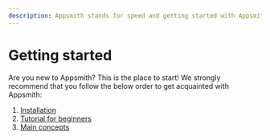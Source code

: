 ```yaml
---
description: Appsmith stands for speed and getting started with Appsmith is just as fast.
---
```


# Getting started

Are you new to Appsmith? This is the place to start! We strongly recommend that you follow the below order to get acquainted with Appsmith:

1. [Installation](https://docs.appsmith.com/quick-start)
2. [Tutorial for beginners](https://app.gitbook.com/@appsmith/s/appsmith/~/drafts/-MNoBKBfgblmi6IgzdAQ/v/v1.3/tutorial/part-1-creating-views)
3. [Main concepts](https://docs.appsmith.com/core-concepts/building-the-ui) 



